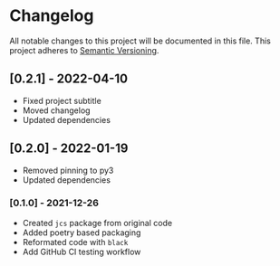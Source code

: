 # Changelog

All notable changes to this project will be documented in this file.
This project adheres to [Semantic Versioning](https://semver.org/spec/v2.0.0.html).


## [0.2.1] - 2022-04-10
- Fixed project subtitle
- Moved changelog
- Updated dependencies

## [0.2.0] - 2022-01-19
- Removed pinning to py3
- Updated dependencies

### [0.1.0] - 2021-12-26
- Created `jcs` package from original code
- Added poetry based packaging
- Reformated code with `black`
- Add GitHub CI testing workflow
